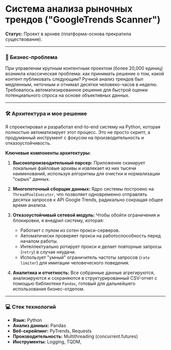 # Система анализа рыночных трендов ("GoogleTrends Scanner")

**Статус:** Проект в архиве (платформа-основа прекратила существование).

---

### 🎯 Бизнес-проблема

При управлении крупным контентным проектом (более 20,000 единиц) возникла классическая проблема: как принимать решение о том, какой контент публиковать следующим? Ручной анализ трендов был медленным, неточным и отнимал десятки человеко-часов в неделю. Требовалось автоматизированное решение для быстрой оценки потенциального спроса на основе объективных данных.

---

### 🛠️ Архитектура и мое решение

Я спроектировал и разработал end-to-end систему на Python, которая полностью автоматизирует этот процесс. Это не просто скрипт, а продуманный инструмент с фокусом на производительность и отказоустойчивость.

**Ключевые компоненты архитектуры:**

1.  **Высокопроизводительный парсер:** Приложение сканирует локальные файловые архивы и извлекает из них тысячи наименований, используя алгоритмы для очистки и нормализации "сырых" данных.

2.  **Многопоточный сборщик данных:** Ядро системы построено на `ThreadPoolExecutor`, что позволяет одновременно отправлять десятки запросов к API Google Trends, радикально сокращая общее время анализа.

3.  **Отказоустойчивый сетевой модуль:** Чтобы обойти ограничения и блокировки, я внедрил систему, которая:
    *   Работает с пулом из сотен прокси-серверов.
    *   Автоматически проверяет прокси на работоспособность перед началом работы.
    *   Интеллектуально ротирует прокси и делает повторные запросы (`retry`) в случае неудачи.
    *   Использует "умный" ограничитель частоты запросов (`rate limiter`) для имитации человеческого поведения.

4.  **Аналитика и отчетность:** Все собранные данные агрегируются, анализируются и сохраняются в структурированный CSV-отчет с помощью библиотеки `Pandas`, готовый для дальнейшего использования бизнес-отделом.

---

### 💻 Стек технологий

*   **Язык:** Python
*   **Анализ данных:** Pandas
*   **Веб-скрейпинг:** PyTrends, Requests
*   **Производительность:** Multithreading (concurrent.futures)
*   **Инструменты:** Logging, TQDM,
